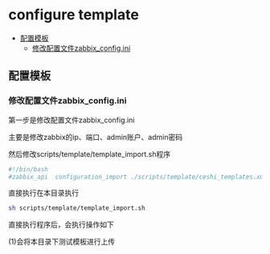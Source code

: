 # configure template

* [配置模板](#配置模板)
	* [修改配置文件zabbix_config.ini](#修改配置文件zabbix_configini)

## 配置模板

### 修改配置文件zabbix_config.ini

第一步是修改配置文件zabbix_config.ini 

主要是修改zabbix的ip、端口、admin账户、admin密码

然后修改scripts/template/template_import.sh程序

```bash
#!/bin/bash
#zabbix_api  configuration_import ./scripts/template/ceshi_templates.xml
``` 
直接执行在本目录执行 

```bash
sh scripts/template/template_import.sh
```
直接执行程序后，会执行操作如下

(1)会将本目录下测试模板进行上传
